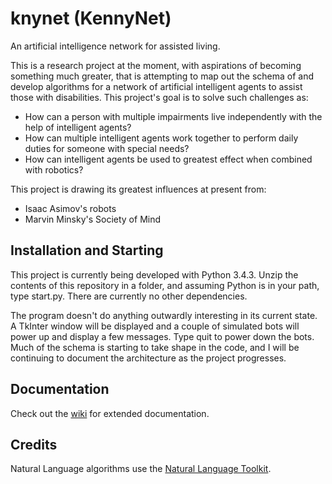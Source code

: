 # knynet (KennyNet)
An artificial intelligence network for assisted living.

This is a research project at the moment, with aspirations of becoming something much greater, that is attempting to map out the schema of and develop algorithms for a network of artificial intelligent agents to assist those with disabilities. This project's goal is to solve such challenges as:
* How can a person with multiple impairments live independently with the help of intelligent agents?
* How can multiple intelligent agents work together to perform daily duties for someone with special needs?
* How can intelligent agents be used to greatest effect when combined with robotics?

This project is drawing its greatest influences at present from:
* Isaac Asimov's robots
* Marvin Minsky's Society of Mind

## Installation and Starting
This project is currently being developed with Python 3.4.3. Unzip the contents of this repository in a folder, and assuming Python is in your path, type start.py. There are currently no other dependencies.

The program doesn't do anything outwardly interesting in its current state. A TkInter window will be displayed and a couple of simulated bots will power up and display a few messages. Type quit to power down the bots. Much of the schema is starting to take shape in the code, and I will be continuing to document the architecture as the project progresses.

## Documentation
Check out the [wiki](https://github.com/randyhook/knynet/wiki) for extended documentation.

## Credits
Natural Language algorithms use the [Natural Language Toolkit](http://www.nltk.org).
